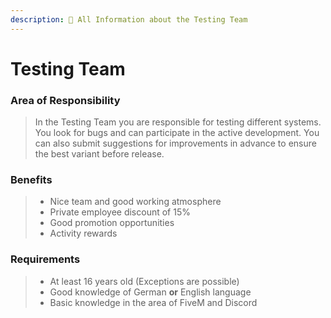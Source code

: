 ```yaml
---
description: 📂 All Information about the Testing Team
---
```


# Testing Team

### Area of Responsibility

> In the Testing Team you are responsible for testing different systems. You look for bugs and can participate in the active development. You can also submit suggestions for improvements in advance to ensure the best variant before release.

### Benefits

> * Nice team and good working atmosphere
> * Private employee discount of 15%
> * Good promotion opportunities
> * Activity rewards

### Requirements

> * At least 16 years old (Exceptions are possible)
> * Good knowledge of German **or** English language
> * Basic knowledge in the area of FiveM and Discord

